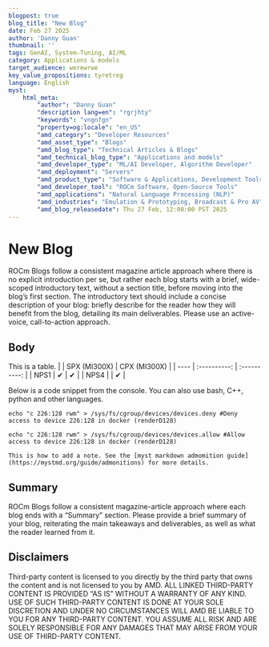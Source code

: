 ```yaml
---
blogpost: true
blog_title: "New Blog"
date: Feb 27 2025
author: 'Danny Guan'
thumbnail: ''
tags: GenAI, System-Tuning, AI/ML
category: Applications & models
target_audience: werewrwe
key_value_propositions: tyretreg
language: English
myst:
    html_meta:
        "author": "Danny Guan"
        "description lang=en": "rgrjhty"
        "keywords": "vngnfgn"
        "property=og:locale": "en_US"
        "amd_category": "Developer Resources"
        "amd_asset_type": "Blogs"
        "amd_blog_type": "Technical Articles & Blogs"
        "amd_technical_blog_type": "Applications and models"
        "amd_developer_type": "ML/AI Developer, Algorithm Developer"
        "amd_deployment": "Servers"
        "amd_product_type": "Software & Applications, Development Tools, Accelerators"
        "amd_developer_tool": "ROCm Software, Open-Source Tools"
        "amd_applications": "Natural Language Processing (NLP)"
        "amd_industries": "Emulation & Prototyping, Broadcast & Pro AV"
        "amd_blog_releasedate": Thu 27 Feb, 12:00:00 PST 2025
---
```

<!---
Copyright (c) 2025 Advanced Micro Devices, Inc. (AMD)

Permission is hereby granted, free of charge, to any person obtaining a copy
of this software and associated documentation files (the "Software"), to deal
in the Software without restriction, including without limitation the rights
to use, copy, modify, merge, publish, distribute, sublicense, and/or sell
copies of the Software, and to permit persons to whom the Software is
furnished to do so, subject to the following conditions:

The above copyright notice and this permission notice shall be included in all
copies or substantial portions of the Software.

THE SOFTWARE IS PROVIDED "AS IS", WITHOUT WARRANTY OF ANY KIND, EXPRESS OR
IMPLIED, INCLUDING BUT NOT LIMITED TO THE WARRANTIES OF MERCHANTABILITY,
FITNESS FOR A PARTICULAR PURPOSE AND NONINFRINGEMENT. IN NO EVENT SHALL THE
AUTHORS OR COPYRIGHT HOLDERS BE LIABLE FOR ANY CLAIM, DAMAGES OR OTHER
LIABILITY, WHETHER IN AN ACTION OF CONTRACT, TORT OR OTHERWISE, ARISING FROM,
OUT OF OR IN CONNECTION WITH THE SOFTWARE OR THE USE OR OTHER DEALINGS IN THE
SOFTWARE.
--->

# New Blog

ROCm Blogs follow a consistent magazine article approach where there is no explicit introduction per se,
but rather each blog starts with a brief, wide-scoped introductory text, without a section title,
before moving into the blog’s first section.
The introductory text should include a concise description of your blog: briefly describe for the
reader how they will benefit from the blog, detailing its main deliverables. Please use an active-voice,
call-to-action approach.

## Body

This is a table.
|      | SPX (MI300X) | CPX (MI300X) |
| ---- | :----------: | :----------: |
| NPS1 |      ✔       |      ✔       |
| NPS4 |              |      ✔       |

Below is a code snippet from the console. You can also use bash, C++, python and other languages.

```console
echo "c 226:128 rwm" > /sys/fs/cgroup/devices/devices.deny #Deny access to device 226:128 in docker (renderD128)

echo "c 226:128 rwm" > /sys/fs/cgroup/devices/devices.allow #Allow access to device 226:128 in docker (renderD128)
```

```{note}
This is how to add a note. See the [myst markdown admomition guide](https://mystmd.org/guide/admonitions) for more details.
```

## Summary

ROCm Blogs follow a consistent magazine-article approach where each blog ends with a “Summary” section.
Please provide a brief summary of your blog, reiterating the main takeaways and deliverables, as well
as what the reader learned from it.

## Disclaimers

Third-party content is licensed to you directly by the third party that owns the
content and is not licensed to you by AMD. ALL LINKED THIRD-PARTY CONTENT IS
PROVIDED “AS IS” WITHOUT A WARRANTY OF ANY KIND. USE OF SUCH THIRD-PARTY CONTENT
IS DONE AT YOUR SOLE DISCRETION AND UNDER NO CIRCUMSTANCES WILL AMD BE LIABLE TO
YOU FOR ANY THIRD-PARTY CONTENT. YOU ASSUME ALL RISK AND ARE SOLELY RESPONSIBLE
FOR ANY DAMAGES THAT MAY ARISE FROM YOUR USE OF THIRD-PARTY CONTENT.
